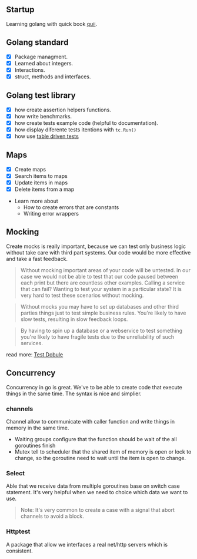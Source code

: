 ## Startup

Learning golang with quick book [quii](https://quii.gitbook.io/learn-go-with-tests/).

## Golang standard

- [x] Package managment.
- [x] Learned about integers.
- [x] Interactions.
- [x] struct, methods and interfaces.

## Golang test library

- [x] how create assertion helpers functions.
- [x] how write benchmarks.
- [x] how create tests example code (helpful to documentation).
- [x] how display diferente tests itentions with `tc.Run()`
- [x] how use [table driven tests](https://github.com/golang/go/wiki/TableDrivenTests)

## Maps

- [x] Create maps
- [x] Search items to maps
- [x] Update items in maps
- [x] Delete items from a map
- Learn more about
  - How to create errors that are constants
  - Writing error wrappers


## Mocking
Create mocks is really important, because we can test only business logic without
take care with third part systems. Our code would be more effective and take a fast
feedback.

> Without mocking important areas of your code will be untested. In our case we would not be able to test that our code paused between each print but there are countless other examples. Calling a service that can fail? Wanting to test your system in a particular state? It is very hard to test these scenarios without mocking.

> Without mocks you may have to set up databases and other third parties things just to test simple business rules. You're likely to have slow tests, resulting in slow feedback loops.

> By having to spin up a database or a webservice to test something you're likely to have fragile tests due to the unreliability of such services.

read more: [Test Dobule](https://martinfowler.com/bliki/TestDouble.html)

## Concurrency
Concurrency in go is great. We've to be able to create code that execute things in the same time. The syntax is nice and simplier.

### channels
Channel allow to communicate with caller function and write things in memory in the same time.
- Waiting groups configure that the function should be wait of the all goroutines finish
- Mutex tell to scheduler that the shared item of memory is open or lock to change, so the goroutine need to wait until the item is open to change.

### Select
Able that we receive data from multiple goroutines base on switch case statement. It's very helpful when we need to choice which data we want to use.
> Note: It's very common to create a case with a signal that abort channels to avoid a block.

### Httptest
A package that allow we interfaces a real net/http servers which is consistent.